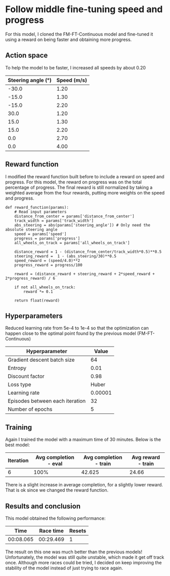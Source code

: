 # Follow middle fine-tuning speed and progress

For this model, I cloned the FM-FT-Continuous model and fine-tuned it using a reward on being faster and obtaining more progress.

## Action space

To help the model to be faster, I increased all speeds by about 0.20

|Steering angle (°)|Speed (m/s)|
|---|---|
|-30.0|1.20|
|-15.0|1.30|
|-15.0|2.20|
|30.0|1.20|
|15.0|1.30|
|15.0|2.20|
|0.0|2.70|
|0.0|4.00|

## Reward function

I modified the reward function built before to include a reward on speed and progress. For this model, the reward on progress was on the total percentage of progress. The final reward is still normalized by taking a weighted average from the four rewards, putting more weights on the speed and progress.

```
def reward_function(params):
    # Read input parameters
    distance_from_center = params['distance_from_center']
    track_width = params['track_width']
    abs_steering = abs(params['steering_angle']) # Only need the absolute steering angle
    speed = params['speed']
    progress = params['progress']
    all_wheels_on_track = params['all_wheels_on_track']

    distance_reward = 1 - (distance_from_center/track_width*0.5)**0.5  
    steering_reward =  1 - (abs_steering/30)**0.5
    speed_reward = (speed/4.0)**2
    progress_reward = progress/100
    
    reward = (distance_reward + steering_reward + 2*speed_reward + 2*progress_reward) / 6
    
    if not all_wheels_on_track:
        reward *= 0.1
    
    return float(reward)
```

## Hyperparameters

Reduced learning rate from 5e-4 to 1e-4 so that the optimization can happen close to the optimal point found by the previous model (FM-FT-Continuous)

|Hyperparameter|Value|
|---|---|
|Gradient descent batch size|64|
|Entropy|0.01|
|Discount factor|0.98|
|Loss type|Huber|
|Learning rate|0.00001|
|Episodes between each iteration|32|
|Number of epochs|5|

## Training

Again I trained the model with a maximum time of 30 minutes. Below is the best model:

|Iteration|Avg completion - eval|Avg completion - train|Avg reward - train|
|---|---|---|---|
|6|100%|42.625|24.66|

There is a slight increase in average completion, for a slightly lower reward. That is ok since we changed the reward function.

## Results and conclusion

This model obtained the following performance:

|Time|Race time|Resets|
|---|---|---|
|00:08.065|00:29.469|1|

The result on this one was much better than the previous models! Unfortunately, the model was still quite unstable, which made it get off track once. Although more races could be tried, I decided on keep improving the stability of the model instead of just trying to race again.